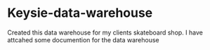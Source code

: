 # Keysie-data-warehouse
Created this data warehouse for my clients skateboard shop.
I have attcahed some documention for the data warehouse
